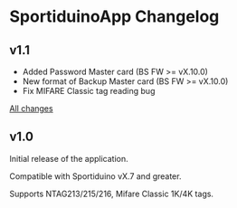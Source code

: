 # SportiduinoApp Changelog

## v1.1

* Added Password Master card (BS FW >= vX.10.0)
* New format of Backup Master card (BS FW >= vX.10.0)
* Fix MIFARE Classic tag reading bug

[All changes](https://github.com/sportiduino/sportiduinoapp/compare/v1.0...v1.1)

## v1.0

Initial release of the application.

Compatible with Sportiduino vX.7 and greater.

Supports NTAG213/215/216, Mifare Classic 1K/4K tags.

